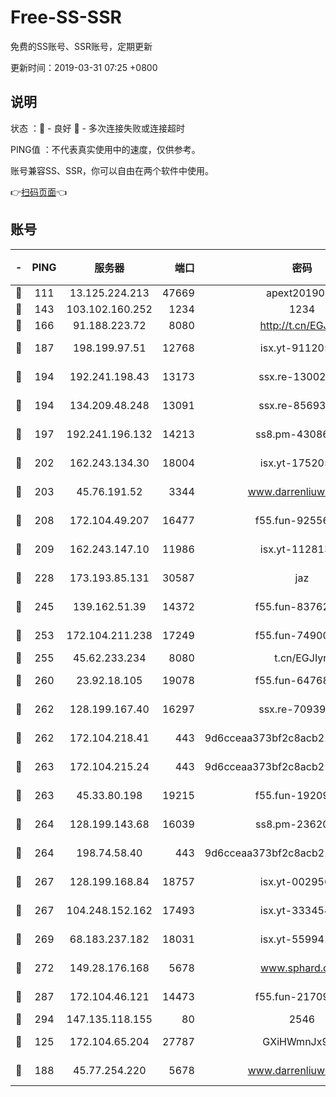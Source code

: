 # Free-SS-SSR

免费的SS账号、SSR账号，定期更新

更新时间：2019-03-31 07:25 +0800

## 说明

状态     ：🙂 - 良好 🙁 - 多次连接失败或连接超时

PING值   ：不代表真实使用中的速度，仅供参考。

账号兼容SS、SSR，你可以自由在两个软件中使用。

👉[扫码页面](https://liesauer.github.io/Free-SS-SSR/)👈

## 账号

|-|PING|服务器|端口|密码|加密方式|区域|
|:----:|:----:|:-----:|-----:|:----:|:----:|:----:|
|🙂|111|13.125.224.213|47669|apext2019001|chacha20|KR|
|🙂|143|103.102.160.252|1234|1234|rc4-md5|JP|
|🙂|166|91.188.223.72|8080|http://t.cn/EGJIyrl|rc4-md5|RU|
|🙂|187|198.199.97.51|12768|isx.yt-91120534|aes-256-cfb|US|
|🙂|194|192.241.198.43|13173|ssx.re-13002035|aes-256-cfb|US|
|🙂|194|134.209.48.248|13091|ssx.re-85693454|aes-256-cfb|US|
|🙂|197|192.241.196.132|14213|ss8.pm-43086364|aes-256-cfb|US|
|🙂|202|162.243.134.30|18004|isx.yt-17520529|aes-256-cfb|US|
|🙂|203|45.76.191.52|3344|www.darrenliuwei.com|aes-256-cfb|JP|
|🙂|208|172.104.49.207|16477|f55.fun-92556550|aes-256-cfb|SG|
|🙂|209|162.243.147.10|11986|isx.yt-11281384|aes-256-cfb|US|
|🙂|228|173.193.85.131|30587|jaz|aes-256-cfb|US|
|🙂|245|139.162.51.39|14372|f55.fun-83762221|aes-256-cfb|SG|
|🙂|253|172.104.211.238|17249|f55.fun-74900529|aes-256-cfb|US|
|🙂|255|45.62.233.234|8080|t.cn/EGJIyrl|rc4-md5|CA|
|🙂|260|23.92.18.105|19078|f55.fun-64768572|aes-256-cfb|US|
|🙂|262|128.199.167.40|16297|ssx.re-70939719|aes-256-cfb|SG|
|🙂|262|172.104.218.41|443|9d6cceaa373bf2c8acb22e60b6a58be6|aes-256-cfb|US|
|🙂|263|172.104.215.24|443|9d6cceaa373bf2c8acb22e60b6a58be6|aes-256-cfb|US|
|🙂|263|45.33.80.198|19215|f55.fun-19209490|aes-256-cfb|US|
|🙂|264|128.199.143.68|16039|ss8.pm-23620384|aes-256-cfb|SG|
|🙂|264|198.74.58.40|443|9d6cceaa373bf2c8acb22e60b6a58be6|aes-256-cfb|US|
|🙂|267|128.199.168.84|18757|isx.yt-00295653|aes-256-cfb|SG|
|🙂|267|104.248.152.162|17493|isx.yt-33345420|aes-256-cfb|SG|
|🙂|269|68.183.237.182|18031|isx.yt-55994128|aes-256-cfb|SG|
|🙂|272|149.28.176.168|5678|www.sphard.com|aes-256-cfb|AU|
|🙂|287|172.104.46.121|14473|f55.fun-21709141|aes-256-cfb|SG|
|🙂|294|147.135.118.155|80|2546|chacha20|US|
|🙂|125|172.104.65.204|27787|GXiHWmnJx94S|aes-256-cfb|JP|
|🙂|188|45.77.254.220|5678|www.darrenliuwei.com|aes-256-cfb|SG|
